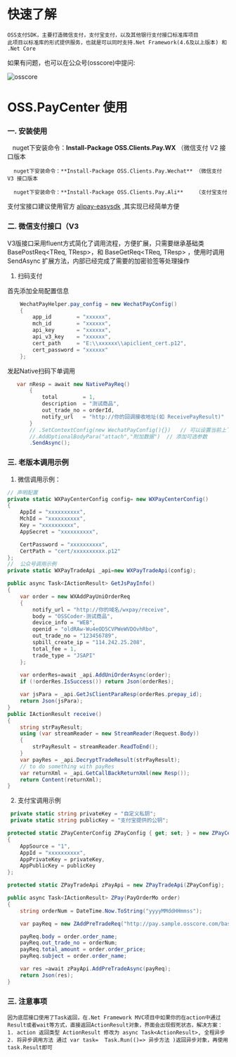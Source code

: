 
# 快速了解
    OSS支付SDK，主要打造微信支付，支付宝支付，以及其他银行支付接口标准库项目
	此项目以标准库的形式提供服务，也就是可以同时支持.Net Framework(4.6及以上版本) 和 .Net Core
如果有问题，也可以在公众号(osscore)中提问:

![osscore](http://7xil4i.com1.z0.glb.clouddn.com/osscore_icon.jpg)

# OSS.PayCenter 使用

### 一. 安装使用

      nuget下安装命令：**Install-Package OSS.Clients.Pay.WX**	（微信支付   V2 接口版本

      nuget下安装命令：**Install-Package OSS.Clients.Pay.Wechat**	（微信支付   V3 接口版本

      nuget下安装命令：**Install-Package OSS.Clients.Pay.Ali**	（支付宝支付

支付宝接口建议使用官方 [alipay-easysdk](https://github.com/alipay/alipay-easysdk/tree/master/csharp) ,其实现已经简单方便

### 二. 微信支付接口（V3

V3版接口采用fluent方式简化了调用流程，方便扩展，只需要继承基础类BasePostReq<TReq, TResp>，和 BaseGetReq<TReq, TResp> ，使用时调用SendAsync 扩展方法，内部已经完成了需要的加密验签等处理操作

1. 扫码支付

首先添加全局配置信息
```csharp
    WechatPayHelper.pay_config = new WechatPayConfig()
    {
        app_id        = "xxxxxx",
        mch_id        = "xxxxxx",
        api_key       = "xxxxxx",
        api_v3_key    = "xxxxxx",
        cert_path     = "E:\\xxxxxx\\apiclient_cert.p12",
        cert_password = "xxxxxx"
    };
```
发起Native扫码下单调用

```csharp
   var nResp = await new NativePayReq()
       {
           total        = 1,
           description  = "测试商品",
           out_trade_no = orderId,
           notify_url   = "http://你的回调接收地址(如 ReceivePayResult)"
       }
       // .SetContextConfig(new WechatPayConfig(){})   // 可以设置当前上下文的配置信息，设置后本次请求将使用此配置，方便多应用的用户
       //.AddOptionalBodyPara("attach","附加数据")  // 添加可选参数
       .SendAsync();
```

### 三. 老版本调用示例

1. 微信调用示例：

```csharp
// 声明配置
private static WXPayCenterConfig config= new WXPayCenterConfig()
{
    AppId = "xxxxxxxxxx",
    MchId = "xxxxxxxxxx",
    Key = "xxxxxxxxxx",
    AppSecret = "xxxxxxxxxx",

    CertPassword = "xxxxxxxxxx",
    CertPath = "cert/xxxxxxxxxx.p12"   
};
//  公众号调用示例
private static WXPayTradeApi _api=new WXPayTradeApi(config);

public async Task<IActionResult> GetJsPayInfo()
{
    var order = new WXAddPayUniOrderReq
    {
        notify_url = "http://你的域名/wxpay/receive",
        body = "OSSCoder-测试商品",
        device_info = "WEB",
        openid = "oldRAw-Wu4eOD5CVPWeWVDOvhRbo",
        out_trade_no = "123456789",
        spbill_create_ip = "114.242.25.208",
        total_fee = 1,
        trade_type = "JSAPI"
    };
    
    var orderRes=await _api.AddUniOrderAsync(order);
    if (!orderRes.IsSuccess()) return Json(orderRes);

    var jsPara = _api.GetJsClientParaResp(orderRes.prepay_id);
    return Json(jsPara);
}
public IActionResult receive()
{
    string strPayResult;
    using (var streamReader = new StreamReader(Request.Body))
    {
        strPayResult = streamReader.ReadToEnd();
    }
    var payRes = _api.DecryptTradeResult(strPayResult);
    // to do something with payRes
    var returnXml = _api.GetCallBackReturnXml(new Resp());
    return Content(returnXml);
}
```

2. 支付宝调用示例

```csharp
 private static string privateKey = "自定义私钥";
 private static string publicKey = "支付宝提供的公钥";

protected static ZPayCenterConfig ZPayConfig { get; set; } = new ZPayCenterConfig()
{
    AppSource = "1",
    AppId = "xxxxxxxxxx",
    AppPrivateKey = privateKey,
    AppPublicKey = publicKey
};

protected static ZPayTradeApi zPayApi = new ZPayTradeApi(ZPayConfig);

public async Task<IActionResult> ZPay(PayOrderMo order)
{
    string orderNum = DateTime.Now.ToString("yyyyMMddHHmmss");

    var payReq = new ZAddPreTradeReq("http://pay.sample.osscore.com/base/ZCallBack");

    payReq.body = order.order_name;
    payReq.out_trade_no = orderNum;
    payReq.total_amount = order.order_price;
    payReq.subject = order.order_name;

    var res =await zPayApi.AddPreTradeAsync(payReq);
    return Json(res);
}
```

### 三. 注意事项
	
	因为底层接口使用了Task返回，在.Net Framework MVC项目中如果你的在action中通过 Result或者wait等方式，直接返回ActionResult对象，界面会出现假死状态，解决方案：
	1. action 返回类型 ActionResult 修改为 async Task<ActionResult>, 全程异步
	2. 将异步调用方法 通过 var task=  Task.Run(()=> 异步方法 )返回异步对象，再使用task.Result即可